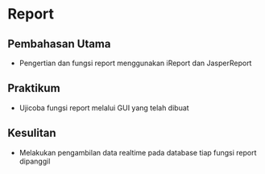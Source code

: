 # Report

## Pembahasan Utama
- Pengertian dan fungsi report menggunakan iReport dan JasperReport

## Praktikum
- Ujicoba fungsi report melalui GUI yang telah dibuat

## Kesulitan
- Melakukan pengambilan data realtime pada database tiap fungsi report dipanggil
